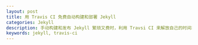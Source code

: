 ```yaml
---
layout: post
title: 用 Travis CI 免费自动构建和部署 Jekyll
categories: Jekyll
description: 手动构建和发布 Jekyll 繁琐又费时，利用 Travsi CI 来解放自己的时间和双手。
keywords: jekyll, travis-ci
---
```



